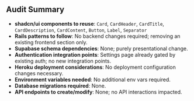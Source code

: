 ## Audit Summary
- **shadcn/ui components to reuse**: `Card`, `CardHeader`, `CardTitle`, `CardDescription`, `CardContent`, `Button`, `Label`, `Separator`
- **Rails patterns to follow**: No backend changes required; removing an existing frontend section only.
- **Supabase schema dependencies**: None; purely presentational change.
- **Authentication integration points**: Settings page already gated by existing auth; no new integration points.
- **Heroku deployment considerations**: No deployment configuration changes necessary.
- **Environment variables needed**: No additional env vars required.
- **Database migrations required**: None.
- **API endpoints to create/modify**: None; no API interactions impacted.

